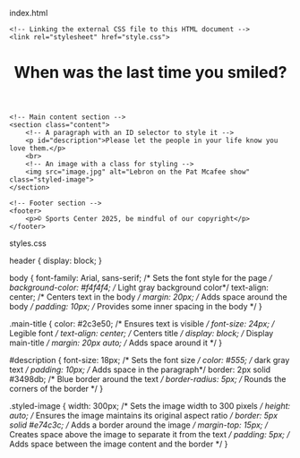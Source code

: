 index.html
<!DOCTYPE html>
<html lang="en">
<head>
    <meta charset="UTF-8">
    <meta name="viewport" content="width=device-width, initial-scale=1.0">
    <title>If you're reading this it's too late</title>

    <!-- Linking the external CSS file to this HTML document -->
    <link rel="stylesheet" href="style.css">
</head>
<body>
    <!-- Header section containing main-title -->
    <header>
        <h1 class="main-title">When was the last time you smiled?</h1>
    </header>
    
    <!-- Main content section -->
    <section class="content">
        <!-- A paragraph with an ID selector to style it -->
        <p id="description">Please let the people in your life know you love them.</p>
        <br> 
        <!-- An image with a class for styling -->
        <img src="image.jpg" alt="Lebron on the Pat Mcafee show" class="styled-image">
    </section>
    
    <!-- Footer section -->
    <footer>
        <p>© Sports Center 2025, be mindful of our copyright</p>
    </footer>
</body>
</html>

styles.css

header {
    display: block; 
}

body {
    font-family: Arial, sans-serif; /* Sets the font style for the page */
    background-color: #f4f4f4; /* Light gray background color*/
    text-align: center; /* Centers text in the body */
    margin: 20px; /* Adds space around the body */
    padding: 10px; /* Provides some inner spacing in the body */
}


.main-title {
    color: #2c3e50; /* Ensures text is visible */
    font-size: 24px; /* Legible font */
    text-align: center; /* Centers title */
    display: block; /* Display main-title */
    margin: 20px auto; /* Adds space around it */
}


#description {
    font-size: 18px; /* Sets the font size */
    color: #555; /* dark gray text */
    padding: 10px; /* Adds space in the paragraph*/
    border: 2px solid #3498db; /* Blue border around the text */
    border-radius: 5px; /* Rounds the corners of the border */
}


.styled-image {
    width: 300px; /* Sets the image width to 300 pixels */
    height: auto; /* Ensures the image maintains its original aspect ratio */
    border: 5px solid #e74c3c; /* Adds a border around the image */
    margin-top: 15px; /* Creates space above the image to separate it from the text */
    padding: 5px; /* Adds space between the image content and the border */
}

